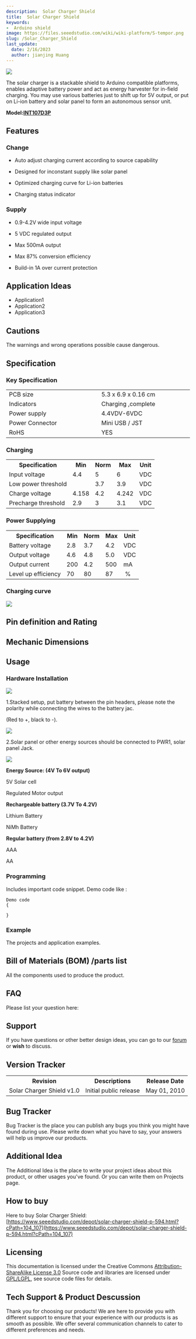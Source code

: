 ```yaml
---
description:  Solar Charger Shield
title:  Solar Charger Shield
keywords:
-  Arduino shield
image: https://files.seeedstudio.com/wiki/wiki-platform/S-tempor.png
slug: /Solar_Charger_Shield
last_update:
  date: 2/16/2023
  author: jianjing Huang
---
```


<!-- ---
name:  Solar Charger Shield
category: Discontinued
bzurl:
oldwikiname: Solar_Charger_Shield
prodimagename:
bzprodimageurl:
surveyurl: https://www.research.net/r/Solar_Charger_Shield
sku:
tags:

--- -->

![](https://files.seeedstudio.com/wiki/Solar_Charger_Shield/img/Solar-charger-shield.jpg)

The solar charger is a stackable shield to Arduino compatible platforms, enables adaptive battery power and act as energy harvester for in-field charging. You may use various batteries just to shift up for 5V output, or put on Li-ion battery and solar panel to form an autonomous sensor unit.

**Model:[INT107D3P](https://www.seeedstudio.com/depot/solar-charger-shield-p-594.html?cPath=104_107)**

## Features  

### Change

* Auto adjust charging current according to source capability

* Designed for inconstant supply like solar panel

* Optimized charging curve for Li-ion batteries

* Charging status indicator

### Supply

* 0.9-4.2V wide input voltage

* 5 VDC regulated output

* Max 500mA output

* Max 87% conversion efficiency

* Build-in 1A over current protection

## Application Ideas  

* Application1
* Application2
* Application3

## Cautions  

The warnings and wrong operations possible cause dangerous.

## Specification

### Key Specification

<table>
  <tbody><tr>
      <td width="400px"> PCB size
      </td>
      <td width="400px"> 5.3 x 6.9 x 0.16 cm
      </td></tr>
    <tr style={{fontSize: '90%'}}>
      <td>  Indicators
      </td>
      <td>  Charging ,complete
      </td></tr>
    <tr style={{fontSize: '90%'}}>
      <td> Power supply
      </td>
      <td>4.4VDV-6VDC
      </td></tr>
    <tr style={{fontSize: '90%'}}>
      <td> Power Connector
      </td>
      <td> Mini USB / JST
      </td></tr>
    <tr style={{fontSize: '90%'}}>
      <td> RoHS
      </td>
      <td> YES
      </td></tr></tbody></table>

### Charging

<table>
  <tbody><tr>
      <th>Specification
      </th>
      <th>Min
      </th>
      <th>Norm
      </th>
      <th>Max
      </th>
      <th>Unit
      </th></tr>
    <tr style={{fontSize: '90%'}}>
      <td width={600}> Input voltage
      </td>
      <td width={100}>  4.4
      </td>
      <td width={100}>  5
      </td>
      <td width={100}>  6
      </td>
      <td width={100}>  VDC
      </td></tr>
    <tr style={{fontSize: '90%'}}>
      <td> Low power threshold
      </td>
      <td>
      </td>
      <td>  3.7
      </td>
      <td>  3.9
      </td>
      <td>  VDC
      </td></tr>
    <tr style={{fontSize: '90%'}}>
      <td> Charge voltage
      </td>
      <td>  4.158
      </td>
      <td>  4.2
      </td>
      <td>  4.242
      </td>
      <td>  VDC
      </td></tr>
    <tr style={{fontSize: '90%'}}>
      <td> Precharge threshold
      </td>
      <td>  2.9
      </td>
      <td>  3
      </td>
      <td>  3.1
      </td>
      <td>  VDC
      </td></tr></tbody></table>

### Power Supplying

<table>
  <tbody><tr>
      <th>Specification
      </th>
      <th>Min
      </th>
      <th>Norm
      </th>
      <th>Max
      </th>
      <th>Unit
      </th></tr>
    <tr style={{fontSize: '90%'}}>
      <td width={600}> Battery voltage
      </td>
      <td width={100}>  2.8
      </td>
      <td width={100}>  3.7
      </td>
      <td width={100}>  4.2
      </td>
      <td width={100}>  VDC
      </td></tr>
    <tr style={{fontSize: '90%'}}>
      <td> Output voltage
      </td>
      <td>  4.6
      </td>
      <td>  4.8
      </td>
      <td>  5.0
      </td>
      <td>  VDC
      </td></tr>
    <tr style={{fontSize: '90%'}}>
      <td> Output current
      </td>
      <td>  200
      </td>
      <td>  4.2
      </td>
      <td>  500
      </td>
      <td>  mA
      </td></tr>
    <tr style={{fontSize: '90%'}}>
      <td> Level up efficiency
      </td>
      <td>  70
      </td>
      <td>  80
      </td>
      <td>  87
      </td>
      <td> &nbsp;%
      </td></tr></tbody></table>

### Charging curve

![](https://files.seeedstudio.com/wiki/Solar_Charger_Shield/img/Changing-curve.jpg)

## Pin definition and Rating  

## Mechanic Dimensions  

## Usage  

### Hardware Installation  

![](https://files.seeedstudio.com/wiki/Solar_Charger_Shield/img/Solarchange-hardware.jpg)

1.Stacked setup, put battery between the pin headers, please note the polarity while connecting the wires to the battery jac.

(Red to +, black to -).

![](https://files.seeedstudio.com/wiki/Solar_Charger_Shield/img/Solarchange-hardware-step1.jpg)

2.Solar panel or other energy sources should be connected to PWR1, solar panel Jack.

![](https://files.seeedstudio.com/wiki/Solar_Charger_Shield/img/Solarchange-hardware-step2.jpg)

**Energy Source: (4V To 6V output)**

5V Solar cell

Regulated Motor output

**Rechargeable battery (3.7V To 4.2V)**

Lithium Battery

NiMh Battery

**Regular battery (from 2.8V to 4.2V)**

AAA

AA

### Programming  

Includes important code snippet.
Demo code like :

```
Demo code
{

}
```

### Example  

The projects and application examples.

## Bill of Materials (BOM) /parts list  

All the components used to produce the product.

## FAQ  

Please list your question here:

## Support  

If you have questions or other better design ideas, you can go to our [forum](https://www.seeedstudio.com/forum) or **wish** to discuss.

## Version Tracker  

<table>
  <tbody><tr>
      <th>Revision
      </th>
      <th>Descriptions
      </th>
      <th>Release Date
      </th></tr>
    <tr style={{fontSize: '90%'}}>
      <td width={300}> Solar Charger Shield v1.0
      </td>
      <td width={500}> Initial public release
      </td>
      <td width={200}> May 01, 2010
      </td></tr></tbody></table>

## Bug Tracker  

Bug Tracker is the place you can publish any bugs you think you might have found during use. Please write down what you have to say, your answers will help us improve our products.

## Additional Idea  

The Additional Idea is the place to write your project ideas about this product, or other usages you've found. Or you can write them on Projects page.

## How to buy  

Here to buy Solar Charger Shield: [https://www.seeedstudio.com/depot/solar-charger-shield-p-594.html?cPath=104_107](https://www.seeedstudio.com/depot/solar-charger-shield-p-594.html?cPath=104_107)

## Licensing  

This documentation is licensed under the Creative Commons [Attribution-ShareAlike License 3.0](http://creativecommons.org/licenses/by-sa/3.0/) Source code and libraries are licensed under [GPL/LGPL](http://www.gnu.org/licenses/gpl.html), see source code files for details.

## Tech Support & Product Descussion

Thank you for choosing our products! We are here to provide you with different support to ensure that your experience with our products is as smooth as possible. We offer several communication channels to cater to different preferences and needs.

<div class="button_tech_support_container">
<a href="https://forum.seeedstudio.com/" class="button_forum"></a> 
<a href="https://www.seeedstudio.com/contacts" class="button_email"></a>
</div>

<div class="button_tech_support_container">
<a href="https://discord.gg/eWkprNDMU7" class="button_discord"></a> 
<a href="https://github.com/Seeed-Studio/wiki-documents/discussions/69" class="button_discussion"></a>
</div>
